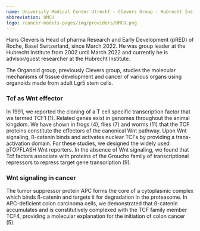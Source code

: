 ```yaml
---
name: University Medical Center Utrecht - Clevers Group - Hubrecht Institute
abbreviation: UMCU
logo: /cancer-models-pages/img/providers/UMCU.png
---
```


Hans Clevers is Head of pharma Research and Early Development (pRED) of Roche, Basel Switzerland, since March 2022. He was group leader at the Hubrecht Institute from 2002 until March 2022 and currently he is advisor/guest researcher at the Hubrecht Institute.

The Organoid group, previously Clevers group, studies the molecular mechanisms of tissue development and cancer of various organs using organoids made from adult Lgr5 stem cells.

### Tcf as Wnt effector
In 1991, we reported the cloning of a T cell specific transcription factor that we termed TCF1 (1). Related genes exist in genomes throughout the animal kingdom. We have shown in frogs (4), flies (7) and worms (11) that the TCF proteins constitute the effectors of the canonical Wnt pathway. Upon Wnt signaling, ß-catenin binds and activates nuclear TCFs by providing a trans-activation domain. For these studies, we designed the widely used pTOPFLASH Wnt reporters. In the absence of Wnt signaling, we found that Tcf factors associate with proteins of the Groucho family of transcriptional repressors to repress target gene transcription (9).

### Wnt signaling in cancer
The tumor suppressor protein APC forms the core of a cytoplasmic complex which binds ß-catenin and targets it for degradation in the proteasome. In APC-deficient colon carcinoma cells, we demonstrated that ß-catenin accumulates and is constitutively complexed with the TCF family member TCF4, providing a molecular explanation for the initiation of colon cancer (5).
